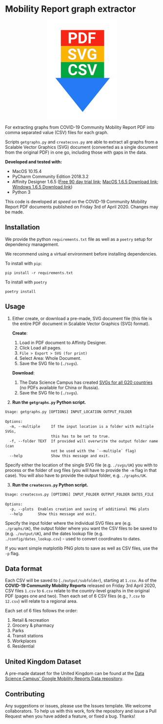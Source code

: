 # Mobility Report graph extractor

<p align="center">
    <img src="/meta/logo.png" alt="Logo">
</p>

For extracting graphs from COVID-19 Community Mobility Report PDF into
comma separated value (CSV) files for each graph. 

Scripts `getgraphs.py` and `createcsvs.py` are able to extract all graphs from a Scalable Vector Graphics (SVG) document (converted as a single document from the original PDF) in one go, including those with gaps in the data.

**Developed and tested with:**
- MacOS 10.15.4
- PyCharm Community Edition 2018.3.2
- Affinity Designer 1.6.5 ([Free 90 day trial link](https://affinity.serif.com/en-gb/90-day-affinity-trial/); [MacOS 1.6.5 Download link](https://d1gl0nrskhax8d.cloudfront.net/macos/designer/1.6.5/affinity-designer-1.6.5.135.dmg?Expires=1586019202&Signature=NV7XtRl5-d0NCYY4P0~VCJDzqrehVqE6T~~rrmEXULvjvkBE6KJc5iQH3ofR6FynCYrUbQFHpJjB1RA1thXqSSdv3NRAO7XFgH6o~B9G0B9U4Q9AcHDYODKaqW7AsK5c~bIu3NdN1Y9DRmm-9ve1fAll7BQ~et2D~KZHeEIz36oy3Qw13srZVFfXQ3g2ekn5Fb8IbH1GDOm3NZRS~tLutRaVnRg7x3d5WTmH5ncJB8i5GkS9b-DKzk961gn5SuqOWtm8WwaE7T~h-kzQJgPU9xqrfdT8QKwJ3wqb8W~DCDAKPSI~wnTXbWJZpE99MaSjZ-vY9jtDZg5SbXLAKfTH6g__&Key-Pair-Id=APKAIMMPYSI7GSVTEAAQ); [Windows 1.6.5 Download link](https://d1gl0nrskhax8d.cloudfront.net/windows/designer/1.6.5/affinity-designer-1.6.5.135.exe?Expires=1586019173&Signature=PAKJ2BnONNmv~oOXfHzAD2D08VTyrw4dFjci7pYjkvh0R2nK9FlfURQX1-VL9l3aYnYBdrkUK9wl-z52ONjrT84v0CODHTsF9mTn0iqaCOVhIVR-IDE4UkI7B3Rcv-vbAdFw8vh1YBdpQBkroxvuCjI8keCRA1htVndQhyBFDLRVDXPmdjDoCewWuESVF60~K35KffgD8kC5fB5BE~LPZOtcIxBPiQSL3nxZC9tARdiKfdEb9FED8zGACIEM9TSbw-KCiNaXrFDjWZi9roi1YkbsT~04Pjkf81pvVfBj2359jKR4TDd8QCmXWjc-6A7XJuhvh-8rwOtY2oUGoJ~RAA__&Key-Pair-Id=APKAIMMPYSI7GSVTEAAQ))
- Python 3

This code is developed at *speed* on the COVID-19 Community Mobility Report PDF documents published on Friday 3rd of April 2020. Changes may be made.

## Installation

We provide the python `requirements.txt` file as well as a `poetry` setup for
dependency management.

We recommend using a virtual environment before installing dependencies.

To install with `pip`:

```shell
pip install -r requirements.txt
```

To install with `poetry`

```shell
poetry install
```

## Usage

1. Either create, or download a pre-made, SVG document file (this file is the
   entire PDF document in Scalable Vector Graphics (SVG) format).

   **Create**:

   1. Load in PDF document to Affinity Designer.
   1. Click Load all pages.
   1. `File > Export > SVG (for print)`
   1. Select Area: Whole Document.
   1. Save the SVG file to (`./svgs`).

   **Download**:

   1. The Data Science Campus has created [SVGs for all G20 countries](https://drive.google.com/open?id=1n5XXYbJtf-wNWEkDPe7N8iNfjzJXwZ_d) (no PDFs available for China or Russia).
   1. Save the SVG file to (`./svgs`).

2. **Run the `getgraphs.py` Python script.**

```text
Usage: getgraphs.py [OPTIONS] INPUT_LOCATION OUTPUT_FOLDER

Options:
  -m, --multiple     If the input location is a folder with multiple SVGs,
                     this has to be set to true.
  -f, --folder TEXT  If provided will overwrite the output folder name (can
                     not be used with the `--multiple` flag)
  --help             Show this message and exit.
```

Specify either the location of the single SVG file (e.g. `./svgs/UK`) you with to process or the folder of svg files (you will have to provide the `-m` flag in that case). You will also have to provide the output folder, e.g. `./graphs/UK`.

3. **Run the `createcsvs.py` Python script.**

```text
Usage: createcsvs.py [OPTIONS] INPUT_FOLDER OUTPUT_FOLDER DATES_FILE

Options:
  -p, --plots  Enables creation and saving of additional PNG plots
  --help       Show this message and exit.
```

Specify the input folder where the individual SVG files are (e.g. `./graphs/UK`),
the output folder where you want the CSV files to be saved to (e.g. `./output/UK`),
and the dates lookup file (e.g. `./config/dates_lookup.csv`) - used to convert
coordinates to dates.

If you want simple matplotlib PNG plots to save as well as CSV files, use the `-p` flag.

## Data format

Each CSV will be saved to (`./output/subfolder`), starting at `1.csv`. As of the **COVID-19 Community Mobility Reports** released on Friday 3rd April 2020, CSV files `1.csv` to `6.csv` relate to the country-level graphs in
the original PDF (pages one and two). Then each set of 6 CSV files (e.g., `7.csv` to `12.csv`) will relate to a regional area.

Each set of 6 files follows the order:

1. Retail & recreation
2. Grocery & pharmacy
3. Parks
4. Transit stations
5. Workplaces
6. Residential

## United Kingdom Dataset

A pre-made dataset for the United Kingdom can be found at the [Data Science Campus' Google Mobility Reports Data repository](https://github.com/datasciencecampus/google-mobility-reports-data).


## Contributing

Any suggestions or issues, please use the Issues template. We welcome
collaborators. To help us with this work, fork the repository and issue a Pull
Request when you have added a feature, or fixed a bug. Thanks!
